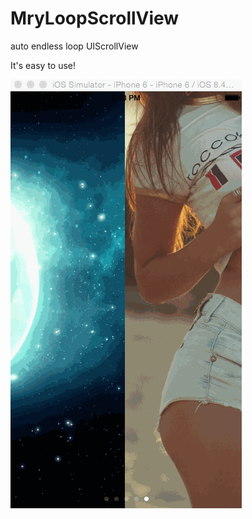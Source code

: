 # MryLoopScrollView
auto endless loop UIScrollView

It's easy to use!


![](https://github.com/mryun11/MryLoopScrollView/raw/master/gif/demonstration.gif)  
